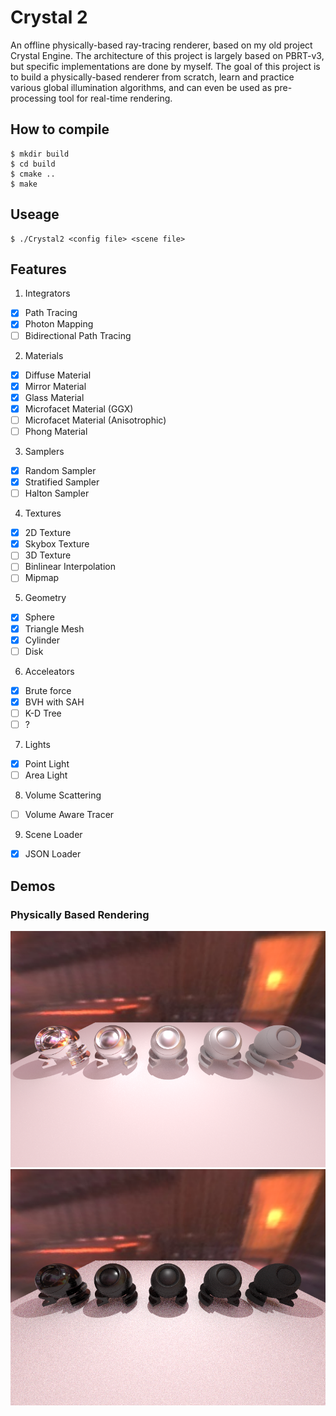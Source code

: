 # Crystal 2
An offline physically-based ray-tracing renderer, based on my old project Crystal Engine. The architecture of this project is largely based on PBRT-v3, but specific implementations are done by myself. The goal of this project is to build a physically-based renderer from scratch, learn and practice various global illumination algorithms, and can even be used as pre-processing tool for real-time rendering.

## How to compile
```
$ mkdir build
$ cd build
$ cmake ..
$ make
```

## Useage
```
$ ./Crystal2 <config file> <scene file>
```

## Features
1. Integrators
- [x] Path Tracing
- [x] Photon Mapping
- [ ] Bidirectional Path Tracing

2. Materials
- [x] Diffuse Material
- [x] Mirror Material
- [x] Glass Material
- [x] Microfacet Material (GGX)
- [ ] Microfacet Material (Anisotrophic)
- [ ] Phong Material

3. Samplers
- [x] Random Sampler
- [x] Stratified Sampler
- [ ] Halton Sampler

4. Textures
- [x] 2D Texture
- [x] Skybox Texture
- [ ] 3D Texture
- [ ] Binlinear Interpolation
- [ ] Mipmap

5. Geometry
- [x] Sphere
- [x] Triangle Mesh
- [x] Cylinder
- [ ] Disk 

6. Acceleators
- [x] Brute force
- [x] BVH with SAH
- [ ] K-D Tree
- [ ] ?

7. Lights
- [x] Point Light
- [ ] Area Light  

8. Volume Scattering
- [ ] Volume Aware Tracer

9. Scene Loader
- [x] JSON Loader

## Demos
### Physically Based Rendering
![](Images/PBR1.png)
![](Images/PBR2.png)